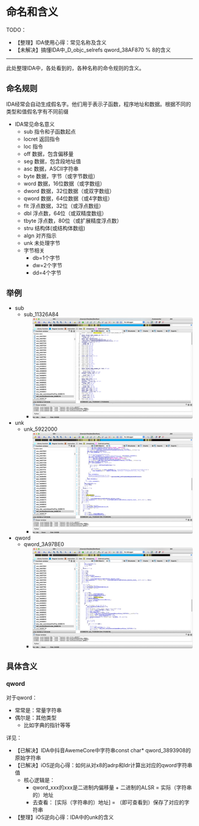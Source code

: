 # 命名和含义

TODO：

* 【整理】IDA使用心得：常见名称及含义
* 【未解决】搞懂IDA中_D_objc_selrefs qword_38AF870 % 8的含义

---

此处整理IDA中，各处看到的，各种名称的命令规则的含义。

## 命名规则

IDA经常会自动生成假名字。他们用于表示子函数，程序地址和数据。根据不同的类型和值假名字有不同前缀

* IDA常见命名意义
  * sub 指令和子函数起点
  * locret 返回指令
  * loc 指令
  * off 数据，包含偏移量
  * seg 数据，包含段地址值
  * asc 数据，ASCII字符串
  * byte 数据，字节（或字节数组）
  * word 数据，16位数据（或字数组）
  * dword 数据，32位数据（或双字数组）
  * qword 数据，64位数据（或4字数组）
  * flt 浮点数据，32位（或浮点数组）
  * dbl 浮点数，64位（或双精度数组）
  * tbyte 浮点数，80位（或扩展精度浮点数）
  * stru 结构体(或结构体数组)
  * algn 对齐指示
  * unk 未处理字节
  * 字节相关
    * db=1个字节
    * dw=2个字节
    * dd=4个字节

## 举例

* sub
  * sub_11326A84
    * ![ida_sub_example](../assets/img/ida_sub_example.jpg)
* unk
  * unk_5922000
    * ![ida_example_unk](../assets/img/ida_example_unk.jpg)
* qword
  * qword_3A97BE0
    * ![ida_example_qword](../assets/img/ida_example_qword.jpg)

## 具体含义

### qword

对于qword：

* 常常是：常量字符串
* 偶尔是：其他类型
  * 比如字典的指针等等

详见：

* 【已解决】IDA中抖音AwemeCore中字符串const char* qword_3893908的原始字符串
* 【已解决】iOS逆向心得：如何从对x8的adrp和ldr计算出对应的qword字符串值
  * 核心逻辑是：
    * qword_xxx的xxx是二进制内偏移量 + 二进制的ALSR = 实际（字符串的）地址
    * 去查看： [实际（字符串的）地址] = （即可查看到）保存了对应的字符串
* 【整理】iOS逆向心得：IDA中的unk的含义
